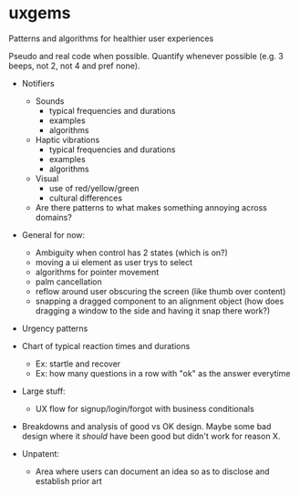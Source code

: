 # uxgems
Patterns and algorithms for healthier user experiences

Pseudo and real code when possible. Quantify whenever possible (e.g. 3 beeps, not 2, not 4 and pref none).

- Notifiers
    - Sounds
        - typical frequencies and durations
        - examples
        - algorithms
    - Haptic vibrations
        - typical frequencies and durations
        - examples
        - algorithms
    - Visual
        - use of red/yellow/green
        - cultural differences
    - Are there patterns to what makes something annoying across domains?

- General for now:        
    - Ambiguity when control has 2 states (which is on?)
    - moving a ui element as user trys to select
    - algorithms for pointer movement
    - palm cancellation
    - reflow around user obscuring the screen (like thumb over content)
    - snapping a dragged component to an alignment object (how does dragging a window to the side and having it snap there work?)



- Urgency patterns

- Chart of typical reaction times and durations
    - Ex: startle and recover
    - Ex: how many questions in a row with "ok" as the answer everytime

- Large stuff:
    - UX flow for signup/login/forgot with business conditionals

- Breakdowns and analysis of good vs OK design. Maybe some bad design where it _should_ have been good but didn't work for reason X.

- Unpatent:
    - Area where users can document an idea so as to disclose and establish prior art


